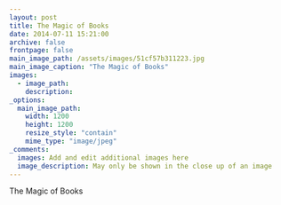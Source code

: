 ```yaml
---
layout: post
title: The Magic of Books
date: 2014-07-11 15:21:00
archive: false
frontpage: false
main_image_path: /assets/images/51cf57b311223.jpg
main_image_caption: "The Magic of Books"
images:
  - image_path: 
    description: 
_options:
  main_image_path:
    width: 1200
    height: 1200
    resize_style: "contain"
    mime_type: "image/jpeg"
_comments:
  images: Add and edit additional images here
  image_description: May only be shown in the close up of an image
---
```


The Magic of Books